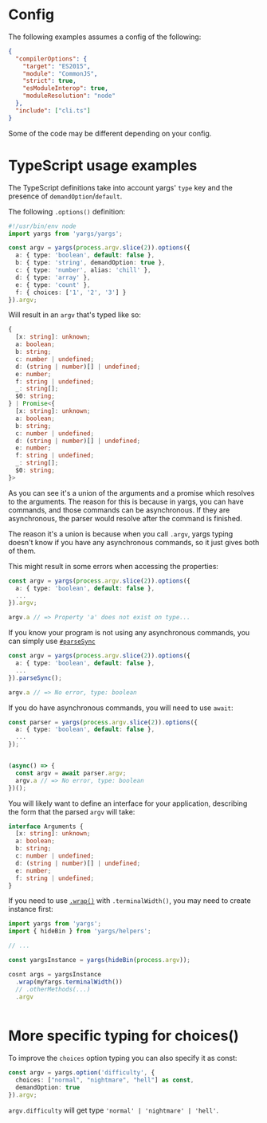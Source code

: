 # Config

The following examples assumes a config of the following:

```json
{
  "compilerOptions": {
    "target": "ES2015",
    "module": "CommonJS",
    "strict": true,
    "esModuleInterop": true,
    "moduleResolution": "node"
  },
  "include": ["cli.ts"]
}
```

Some of the code may be different depending on your config.

# TypeScript usage examples

The TypeScript definitions take into account yargs' `type` key and the presence of
`demandOption`/`default`.

The following `.options()` definition:

```typescript
#!/usr/bin/env node
import yargs from 'yargs/yargs';

const argv = yargs(process.argv.slice(2)).options({
  a: { type: 'boolean', default: false },
  b: { type: 'string', demandOption: true },
  c: { type: 'number', alias: 'chill' },
  d: { type: 'array' },
  e: { type: 'count' },
  f: { choices: ['1', '2', '3'] }
}).argv;
```

Will result in an `argv` that's typed like so:

```typescript
{
  [x: string]: unknown;
  a: boolean;
  b: string;
  c: number | undefined;
  d: (string | number)[] | undefined;
  e: number;
  f: string | undefined;
  _: string[];
  $0: string;
} | Promise<{
  [x: string]: unknown;
  a: boolean;
  b: string;
  c: number | undefined;
  d: (string | number)[] | undefined;
  e: number;
  f: string | undefined;
  _: string[];
  $0: string;
}>
```

As you can see it's a union of the arguments and a promise which resolves to the arguments.
The reason for this is because in yargs, you can have commands, and those commands can be asynchronous. If they are asynchronous, the parser would resolve after the command is finished.

The reason it's a union is because when you call `.argv`, yargs typing doesn't know if you have any asynchronous commands, so it just gives both of them.

This might result in some errors when accessing the properties:

```typescript
const argv = yargs(process.argv.slice(2)).options({
  a: { type: 'boolean', default: false },
  ...
}).argv;

argv.a // => Property 'a' does not exist on type...
```

If you know your program is not using any asynchronous commands, you can simply use [`#parseSync`](https://yargs.js.org/docs/#api-reference-parsesyncargs-context-parsecallback)

```typescript
const argv = yargs(process.argv.slice(2)).options({
  a: { type: 'boolean', default: false },
  ...
}).parseSync();

argv.a // => No error, type: boolean
```

If you do have asynchronous commands, you will need to use `await`:

```typescript
const parser = yargs(process.argv.slice(2)).options({
  a: { type: 'boolean', default: false },
  ...
});


(async() => {
  const argv = await parser.argv;
  argv.a // => No error, type: boolean
})();
```

You will likely want to define an interface for your application, describing the form that
the parsed `argv` will take:

```typescript
interface Arguments {
  [x: string]: unknown;
  a: boolean;
  b: string;
  c: number | undefined;
  d: (string | number)[] | undefined;
  e: number;
  f: string | undefined;
}
```

If you need to use [`.wrap()`](https://yargs.js.org/docs/#api-reference-wrapcolumns) with `.terminalWidth()`, you may need to create instance first:

```ts
import yargs from 'yargs';
import { hideBin } from 'yargs/helpers';

// ...

const yargsInstance = yargs(hideBin(process.argv));

cosnt args = yargsInstance
  .wrap(myYargs.terminalWidth())
  // .otherMethods(...)
  .argv
  
```

# More specific typing for choices()

To improve the `choices` option typing you can also specify it as const:

```typescript
const argv = yargs.option('difficulty', {
  choices: ["normal", "nightmare", "hell"] as const,
  demandOption: true
}).argv;
```

`argv.difficulty` will get  type `'normal' | 'nightmare' | 'hell'`.
